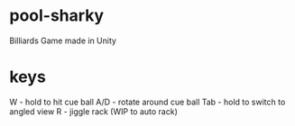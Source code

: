 # pool-sharky
Billiards Game made in Unity

# keys

W - hold to hit cue ball
A/D - rotate around cue ball
Tab - hold to switch to angled view
R - jiggle rack (WIP to auto rack)

